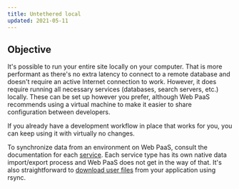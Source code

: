 ```yaml
---
title: Untethered local
updated: 2021-05-11
---
```





## Objective  

It's possible to run your entire site locally on your computer.  That is more performant as there's no extra latency to connect to a remote database and doesn't require an active Internet connection to work.  However, it does require running all necessary services (databases, search servers, etc.) locally.  These can be set up however you prefer, although Web PaaS recommends using a virtual machine to make it easier to share configuration between developers.

If you already have a development workflow in place that works for you, you can keep using it with virtually no changes.

To synchronize data from an environment on Web PaaS, consult the documentation for each [service](/pages/web_cloud/web_paas_powered_by_platform_sh/configuration/configuration-services).  Each service type has its own native data import/export process and Web PaaS does not get in the way of that.  It's also straightforward to [download user files](/pages/web_cloud/web_paas_powered_by_platform_sh/tutorials/tutorials-exporting#downloading-files) from your application using rsync.
